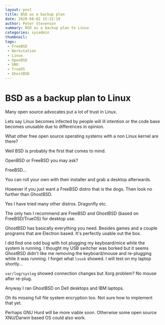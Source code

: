 ```yaml
---
layout: post
title: BSD as a backup plan
date: 2020-08-02 15:22:19
author: Peter Stevenson
summary: BSD as a backup plan to Linux
categories: sysadmin
thumbnail:
tags:
 - FreeBSD
 - Workstation
 - Linux
 - OpenBSD
 - GNU
 - TrueOS
 - GhostBSD
---
```


# BSD as a backup plan to Linux

Many open source advocates put a lot of trust in Linux.

Lets say Linux becomes infected by people will ill intention or the code base becomes unusable due to differences in opinion.

What other free open source operating systems with a non Linux kernel are there?

Well BSD is probably the first that comes to mind.

OpenBSD or FreeBSD you may ask?

FreeBSD...

You can roll your own with their installer and grab a desktop afterwards.

However if you just want a FreeBSD distro that is the dogs. Then look no further than GhostBSD.

Yes I have tried many other distros. Dragonfly etc.

The only two I recommend are FreeBSD and GhostBSD (based on FreeBSD/TrueOS) for desktop use.

GhostBSD has basically everything you need. Besides games and a couple programs that are Electron based. It's perfectly usable out the box.

I did find one odd bug with hot plugging my keyboard/mice while the system is running. I thought my USB switcher was borked but it seems GhostBSD didn't like me removing the keyboard/mouse and re-plugging while it was running. I forget what `lsusb` showed. I will test on my laptop shortly...

`var/log/syslog` showed connection changes but Xorg problem? No mouse after re-plug.

Anyway I ran GhostBSD on Dell desktops and IBM laptops.

Oh its missing full file system encryption too. Not sure how to implement that yet.

Perhaps GNU Hurd will be more viable soon. Otherwise some open source XNU/Darwin based OS could also work.
